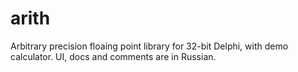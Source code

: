 # arith
Arbitrary precision floaing point library for 32-bit Delphi, with demo calculator.
UI, docs and comments are in Russian.
